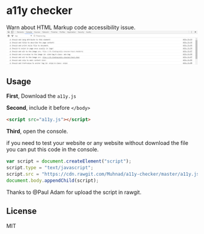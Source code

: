 # a11y checker

Warn about HTML Markup code accessibility issue.
![a11y](a11y.png?raw=true "a11y")


## Usage

**First**, Download the `a11y.js`

**Second**, include it before `</body>`

```html
<script src="a11y.js"></script>
```

**Third**, open the console.


if you need to test your website or any website without download the file you can put this code in the console.

```javascript
var script = document.createElement("script");
script.type = "text/javascript";
script.src = "https://cdn.rawgit.com/Muhnad/a11y-checker/master/a11y.js";
document.body.appendChild(script);
```

Thanks to @Paul Adam for upload the script in rawgit.

## License

MIT